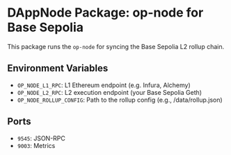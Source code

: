 # DAppNode Package: op-node for Base Sepolia

This package runs the `op-node` for syncing the Base Sepolia L2 rollup chain.

## Environment Variables

- `OP_NODE_L1_RPC`: L1 Ethereum endpoint (e.g. Infura, Alchemy)
- `OP_NODE_L2_RPC`: L2 execution endpoint (your Base Sepolia Geth)
- `OP_NODE_ROLLUP_CONFIG`: Path to the rollup config (e.g., /data/rollup.json)

## Ports

- `9545`: JSON-RPC
- `9003`: Metrics

